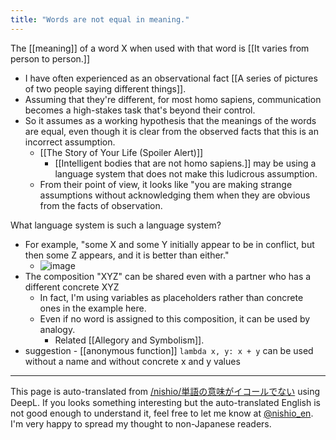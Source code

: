 ```yaml
---
title: "Words are not equal in meaning."
---
```


The [[meaning]] of a word X when used with that word is [[It varies from person to person.]]
- I have often experienced as an observational fact [[A series of pictures of two people saying different things]].
- Assuming that they're different, for most homo sapiens, communication becomes a high-stakes task that's beyond their control.
- So it assumes as a working hypothesis that the meanings of the words are equal, even though it is clear from the observed facts that this is an incorrect assumption.
    - [[The Story of Your Life (Spoiler Alert)]]
        - [[Intelligent bodies that are not homo sapiens.]] may be using a language system that does not make this ludicrous assumption.
    - From their point of view, it looks like "you are making strange assumptions without acknowledging them when they are obvious from the facts of observation.

What language system is such a language system?
- For example, "some X and some Y initially appear to be in conflict, but then some Z appears, and it is better than either."
    - ![image](https://gyazo.com/e1e016efe9355739d4cbb6d804ccc845/thumb/1000)
- The composition "XYZ" can be shared even with a partner who has a different concrete XYZ
    - In fact, I'm using variables as placeholders rather than concrete ones in the example here.
    - Even if no word is assigned to this composition, it can be used by analogy.
        - Related [[Allegory and Symbolism]].
- suggestion
        - [[anonymous function]] `lambda x, y: x + y` can be used without a name and without concrete x and y values

---
This page is auto-translated from [/nishio/単語の意味がイコールでない](https://scrapbox.io/nishio/単語の意味がイコールでない) using DeepL. If you looks something interesting but the auto-translated English is not good enough to understand it, feel free to let me know at [@nishio_en](https://twitter.com/nishio_en). I'm very happy to spread my thought to non-Japanese readers.